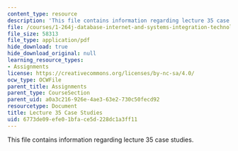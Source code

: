 ```yaml
---
content_type: resource
description: 'This file contains information regarding lecture 35 case studies. '
file: /courses/1-264j-database-internet-and-systems-integration-technologies-fall-2013/6773de09efe01bface5d228dc1a3ff11_MIT1_264JF13_L35_case.pdf
file_size: 58313
file_type: application/pdf
hide_download: true
hide_download_original: null
learning_resource_types:
- Assignments
license: https://creativecommons.org/licenses/by-nc-sa/4.0/
ocw_type: OCWFile
parent_title: Assignments
parent_type: CourseSection
parent_uid: a0a3c216-926e-4ae3-63e2-730c50fecd92
resourcetype: Document
title: Lecture 35 Case Studies
uid: 6773de09-efe0-1bfa-ce5d-228dc1a3ff11
---
```

This file contains information regarding lecture 35 case studies. 